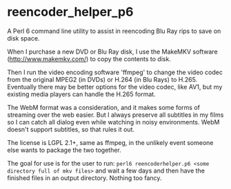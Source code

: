 # reencoder_helper_p6

A Perl 6 command line utility to assist in reencoding Blu Ray rips to save on disk space.

When I purchase a new DVD or Blu Ray disk, I use the MakeMKV software (http://www.makemkv.com/) to copy the contents to disk.

Then I run the video encoding software 'ffmpeg' to change the video codec from the original MPEG2 (in DVDs) or H.264 (in Blu Rays) to H.265.  Eventually there may be better options for the video codec, like AV1, but my existing media players can handle the H.265 format.

The WebM format was a consideration, and it makes some forms of streaming over the web easier.  But I always preserve all subtitles in my films so I can catch all dialog even while watching in noisy environments.  WebM doesn't support subtitles, so that rules it out.

The license is LGPL 2.1+, same as ffmpeg, in the unlikely event someone else wants to package the two together.

The goal for use is for the user to run: ``perl6 reencoderhelper.p6 <some directory full of mkv files>`` and wait a few days and then have the finished files in an output directory.  Nothing too fancy.
